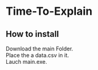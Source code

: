 # Time-To-Explain
## How to install
Download the main Folder.  
Place the a data.csv in it.  
Lauch main.exe.
